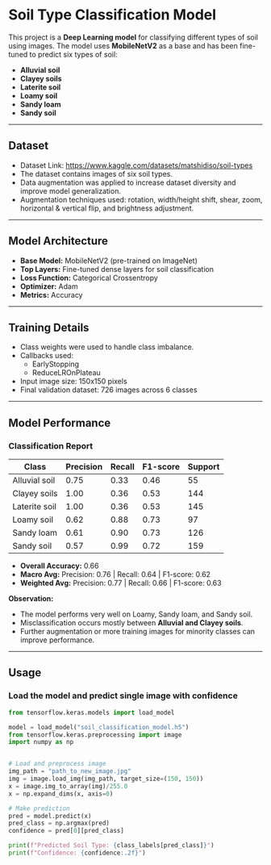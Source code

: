  # Soil Type Classification Model

This project is a **Deep Learning model** for classifying different types of soil using images. The model uses **MobileNetV2** as a base and has been fine-tuned to predict six types of soil:

- **Alluvial soil**  
- **Clayey soils**  
- **Laterite soil**  
- **Loamy soil**  
- **Sandy loam**  
- **Sandy soil**

---

## Dataset
- Dataset Link: https://www.kaggle.com/datasets/matshidiso/soil-types
- The dataset contains images of six soil types.  
- Data augmentation was applied to increase dataset diversity and improve model generalization.  
- Augmentation techniques used: rotation, width/height shift, shear, zoom, horizontal & vertical flip, and brightness adjustment.  

---

## Model Architecture

- **Base Model:** MobileNetV2 (pre-trained on ImageNet)  
- **Top Layers:** Fine-tuned dense layers for soil classification  
- **Loss Function:** Categorical Crossentropy  
- **Optimizer:** Adam  
- **Metrics:** Accuracy  

---

## Training Details

- Class weights were used to handle class imbalance.  
- Callbacks used:  
  - EarlyStopping  
  - ReduceLROnPlateau  
- Input image size: 150x150 pixels  
- Final validation dataset: 726 images across 6 classes  

---

## Model Performance

### Classification Report

| Class         | Precision | Recall | F1-score | Support |
|---------------|-----------|--------|----------|---------|
| Alluvial soil | 0.75      | 0.33   | 0.46     | 55      |
| Clayey soils  | 1.00      | 0.36   | 0.53     | 144     |
| Laterite soil | 1.00      | 0.36   | 0.53     | 145     |
| Loamy soil    | 0.62      | 0.88   | 0.73     | 97      |
| Sandy loam    | 0.61      | 0.90   | 0.73     | 126     |
| Sandy soil    | 0.57      | 0.99   | 0.72     | 159     |

- **Overall Accuracy:** 0.66  
- **Macro Avg:** Precision: 0.76 | Recall: 0.64 | F1-score: 0.62  
- **Weighted Avg:** Precision: 0.77 | Recall: 0.66 | F1-score: 0.63  

**Observation:**  
- The model performs very well on Loamy, Sandy loam, and Sandy soil.  
- Misclassification occurs mostly between **Alluvial and Clayey soils**.  
- Further augmentation or more training images for minority classes can improve performance.  

---

## Usage

### Load the model and predict single image with confidence 
```python
from tensorflow.keras.models import load_model

model = load_model("soil_classification_model.h5")
from tensorflow.keras.preprocessing import image
import numpy as np


# Load and preprocess image
img_path = "path_to_new_image.jpg"
img = image.load_img(img_path, target_size=(150, 150))
x = image.img_to_array(img)/255.0
x = np.expand_dims(x, axis=0)

# Make prediction
pred = model.predict(x)
pred_class = np.argmax(pred)
confidence = pred[0][pred_class]

print(f"Predicted Soil Type: {class_labels[pred_class]}")
print(f"Confidence: {confidence:.2f}")




